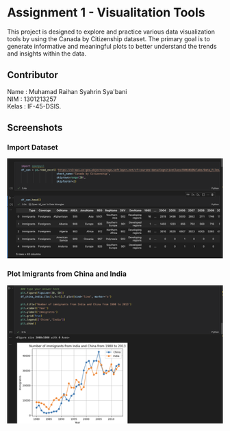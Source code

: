 # Assignment 1 - Visualitation Tools

This project is designed to explore and practice various data visualization tools by using the Canada by Citizenship dataset. The primary goal is to generate informative and meaningful plots to better understand the trends and insights within the data.

## Contributor

Name : Muhamad Raihan Syahrin Sya'bani <br>
NIM : 1301213257 <br>
Kelas : IF-45-DSIS.

## Screenshots

<div align="start">
  <h3>Import Dataset</h3>
  <img src="screenshots/dataset.png" alt="Home Page">

  <h3>Plot Imigrants from China and India</h3>
  <img src="screenshots/plot-df.png" alt="Register">
</div>
